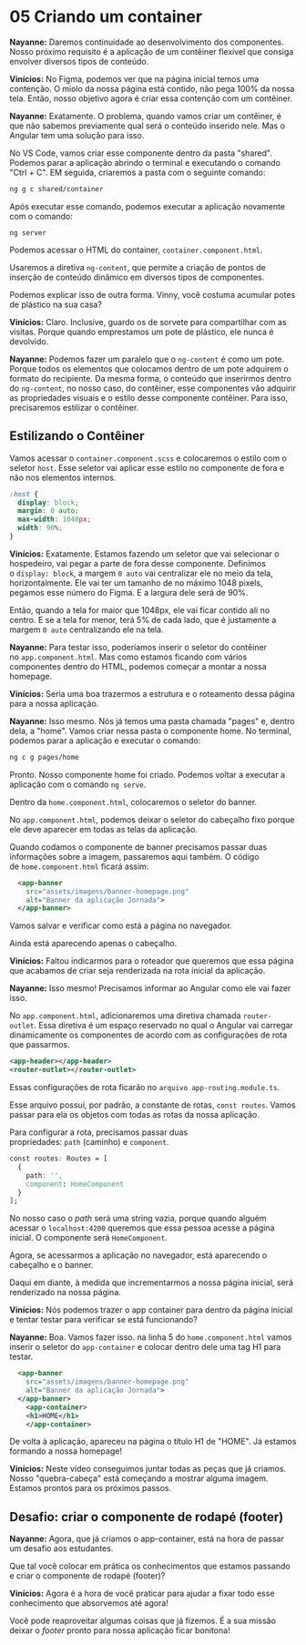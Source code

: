 # 05 Criando um container

**Nayanne:** Daremos continuidade ao desenvolvimento dos componentes. Nosso próximo requisito é a aplicação de um contêiner flexível que consiga envolver diversos tipos de conteúdo.

**Vinícios:** No Figma, podemos ver que na página inicial temos uma contenção. O miolo da nossa página está contido, não pega 100% da nossa tela. Então, nosso objetivo agora é criar essa contenção com um contêiner.

**Nayanne:** Exatamente. O problema, quando vamos criar um contêiner, é que não sabemos previamente qual será o conteúdo inserido nele. Mas o Angular tem uma solução para isso.

No VS Code, vamos criar esse componente dentro da pasta "shared". Podemos parar a aplicação abrindo o terminal e executando o comando "Ctrl + C". EM seguida, criaremos a pasta com o seguinte comando:

```bash
ng g c shared/container
```

Após executar esse comando, podemos executar a aplicação novamente com o comando:

```undefined
ng server
```

Podemos acessar o HTML do container, `container.component.html`.

Usaremos a diretiva `ng-content`, que permite a criação de pontos de inserção de conteúdo dinâmico em diversos tipos de componentes.

Podemos explicar isso de outra forma. Vinny, você costuma acumular potes de plástico na sua casa?

**Vinícios:** Claro. Inclusive, guardo os de sorvete para compartilhar com as visitas. Porque quando emprestamos um pote de plástico, ele nunca é devolvido.

**Nayanne:** Podemos fazer um paralelo que o `ng-content` é como um pote. Porque todos os elementos que colocamos dentro de um pote adquirem o formato do recipiente. Da mesma forma, o conteúdo que inserirmos dentro do `ng-content`, no nosso caso, do contêiner, esse componentes vão adquirir as propriedades visuais e o estilo desse componente contêiner. Para isso, precisaremos estilizar o contêiner.

## Estilizando o Contêiner

Vamos acessar o `container.component.scss` e colocaremos o estilo com o seletor `host`. Esse seletor vai aplicar esse estilo no componente de fora e não nos elementos internos.

```css
:host {
  display: block;
  margin: 0 auto;
  max-width: 1048px;
  width: 90%;
}
```

**Vinícios:** Exatamente. Estamos fazendo um seletor que vai selecionar o hospedeiro, vai pegar a parte de fora desse componente. Definimos o `display: block`, a margem `0 auto` vai centralizar ele no meio da tela, horizontalmente. Ele vai ter um tamanho de no máximo 1048 pixels, pegamos esse número do Figma. E a largura dele será de 90%.

Então, quando a tela for maior que 1048px, ele vai ficar contido ali no centro. E se a tela for menor, terá 5% de cada lado, que é justamente a margem `0 auto` centralizando ele na tela.

**Nayanne:** Para testar isso, poderíamos inserir o seletor do contêiner no `app.component.html`. Mas como estamos ficando com vários componentes dentro do HTML, podemos começar a montar a nossa homepage.

**Vinícios:** Seria uma boa trazermos a estrutura e o roteamento dessa página para a nossa aplicação.

**Nayanne:** Isso mesmo. Nós já temos uma pasta chamada "pages" e, dentro dela, a "home". Vamos criar nessa pasta o componente home. No terminal, podemos parar a aplicação e executar o comando:

```bash
ng c g pages/home
```

Pronto. Nosso componente home foi criado. Podemos voltar a executar a aplicação com o comando `ng serve`.

Dentro da `home.component.html`, colocaremos o seletor do banner.

No `app.component.html`, podemos deixar o seletor do cabeçalho fixo porque ele deve aparecer em todas as telas da aplicação.

Quando codamos o componente de banner precisamos passar duas informações sobre a imagem, passaremos aqui também. O código de `home.component.html` ficará assim:

```xml
  <app-banner
    src="assets/imagens/banner-homepage.png"
    alt="Banner da aplicação Jornada">
  </app-banner> 
```

Vamos salvar e verificar como está a página no navegador.

Ainda está aparecendo apenas o cabeçalho.

**Vinícios:** Faltou indicarmos para o roteador que queremos que essa página que acabamos de criar seja renderizada na rota inicial da aplicação.

**Nayanne:** Isso mesmo! Precisamos informar ao Angular como ele vai fazer isso.

No `app.component.html`, adicionaremos uma diretiva chamada `router-outlet`. Essa diretiva é um espaço reservado no qual o Angular vai carregar dinamicamente os componentes de acordo com as configurações de rota que passarmos.

```xml
<app-header></app-header>
<router-outlet></router-outlet>
```

Essas configurações de rota ficarão no `arquivo app-routing.module.ts`.

Esse arquivo possui, por padrão, a constante de rotas, `const routes`. Vamos passar para ela os objetos com todas as rotas da nossa aplicação.

Para configurar a rota, precisamos passar duas propriedades: `path` (caminho) e `component`.

```css
const routes: Routes = [
  {
    path: '',
    component: HomeComponent
  }
];
```

No nosso caso o _path_ será uma string vazia, porque quando alguém acessar o `localhost:4200` queremos que essa pessoa acesse a página inicial. O componente será `HomeComponent`.

Agora, se acessarmos a aplicação no navegador, está aparecendo o cabeçalho e o banner.

Daqui em diante, à medida que incrementarmos a nossa página inicial, será renderizado na nossa página.

**Vinícios:** Nós podemos trazer o app container para dentro da página inicial e tentar testar para verificar se está funcionando?

**Nayanne:** Boa. Vamos fazer isso. na linha 5 do `home.component.html` vamos inserir o seletor do `app-container` e colocar dentro dele uma tag H1 para testar.

```xml
  <app-banner
    src="assets/imagens/banner-homepage.png"
    alt="Banner da aplicação Jornada">
  </app-banner> 
    <app-container>
    <h1>HOME</h1>
    </app-container> 
```

De volta à aplicação, apareceu na página o título H1 de "HOME". Já estamos formando a nossa homepage!

**Vinícios:** Neste vídeo conseguimos juntar todas as peças que já criamos. Nosso "quebra-cabeça" está começando a mostrar alguma imagem. Estamos prontos para os próximos passos.

## Desafio: criar o componente de rodapé (footer)

**Nayanne:** Agora, que já criamos o app-container, está na hora de passar um desafio aos estudantes.

Que tal você colocar em prática os conhecimentos que estamos passando e criar o componente de rodapé (footer)?

**Vinícios:** Agora é a hora de você praticar para ajudar a fixar todo esse conhecimento que absorvemos até agora!

Você pode reaproveitar algumas coisas que já fizemos. É a sua missão deixar o _footer_ pronto para nossa aplicação ficar bonitona!